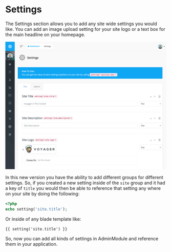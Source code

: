# Settings

The Settings section allows you to add any site wide settings you would like. You can add an image upload setting for your site logo or a text box for the main headline on your homepage.

![](../.gitbook/assets/settings.png)

In this new version you have the ability to add different groups for different settings. So, if you created a new setting inside of the `site` group and it had a key of `title` you would then be able to reference that setting any where on your site by doing the following:

```php
<?php
echo setting('site.title');
```

Or inside of any blade template like:

```text
{{ setting('site.title') }}
```

So, now you can add all kinds of settings in AdminModule and reference them in your application.

